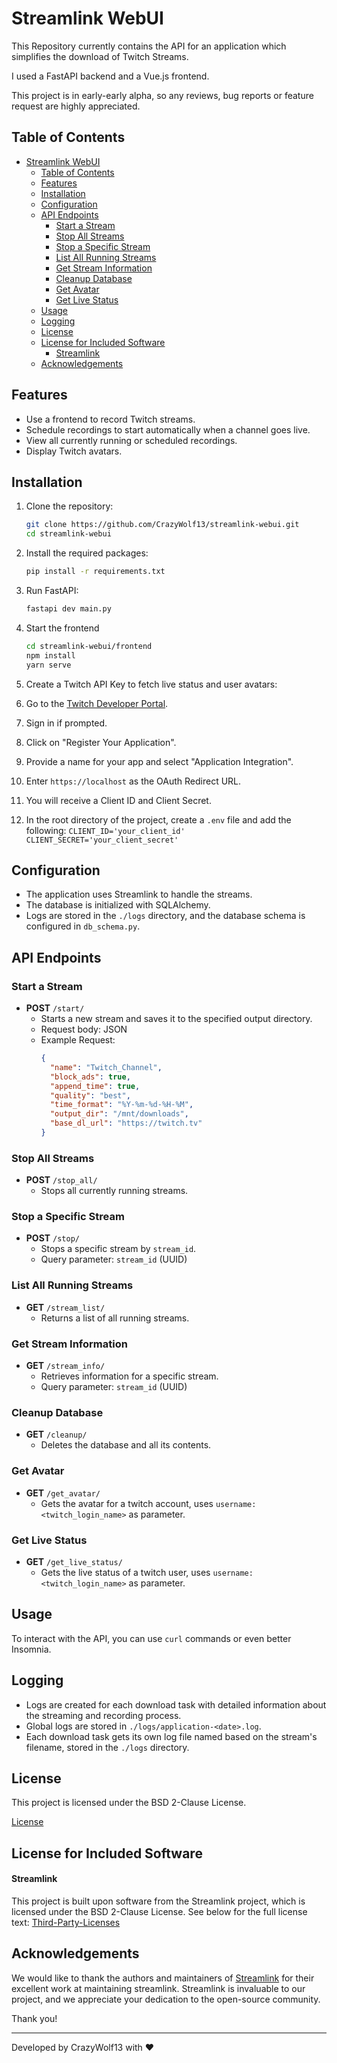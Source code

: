 # Streamlink WebUI 

This Repository currently contains the API for an application which simplifies the download of Twitch Streams.

I used a FastAPI backend and a Vue.js frontend.

This project is in early-early alpha, so any reviews, bug reports or feature request are highly appreciated.

## Table of Contents

- [Streamlink WebUI](#streamlink-webui)
  - [Table of Contents](#table-of-contents)
  - [Features](#features)
  - [Installation](#installation)
  - [Configuration](#configuration)
  - [API Endpoints](#api-endpoints)
    - [Start a Stream](#start-a-stream)
    - [Stop All Streams](#stop-all-streams)
    - [Stop a Specific Stream](#stop-a-specific-stream)
    - [List All Running Streams](#list-all-running-streams)
    - [Get Stream Information](#get-stream-information)
    - [Cleanup Database](#cleanup-database)
    - [Get Avatar](#get-avatar)
    - [Get Live Status](#get-live-status)
  - [Usage](#usage)
  - [Logging](#logging)
  - [License](#license)
  - [License for Included Software](#license-for-included-software)
      - [Streamlink](#streamlink)
  - [Acknowledgements](#acknowledgements)


## Features

- Use a frontend to record Twitch streams.
- Schedule recordings to start automatically when a channel goes live.
- View all currently running or scheduled recordings.
- Display Twitch avatars.



## Installation

1. Clone the repository:
    ```bash
    git clone https://github.com/CrazyWolf13/streamlink-webui.git
    cd streamlink-webui
    ```

2. Install the required packages:
    ```bash
    pip install -r requirements.txt
    ```

3. Run FastAPI:
    ```bash
    fastapi dev main.py
    ```

4. Start the frontend
    ```bash
    cd streamlink-webui/frontend
    npm install
    yarn serve
    ```

5. Create a Twitch API Key to fetch live status and user avatars:

  1. Go to the [Twitch Developer Portal](https://dev.twitch.tv/console/apps).
  2. Sign in if prompted.
  3. Click on "Register Your Application".
  4. Provide a name for your app and select "Application Integration".
  5. Enter `https://localhost` as the OAuth Redirect URL.
  6. You will receive a Client ID and Client Secret.
  7. In the root directory of the project, create a `.env` file and add the following:
    ```
    CLIENT_ID='your_client_id'
    CLIENT_SECRET='your_client_secret'
    ```



## Configuration

- The application uses Streamlink to handle the streams.
- The database is initialized with SQLAlchemy.
- Logs are stored in the `./logs` directory, and the database schema is configured in `db_schema.py`.

## API Endpoints

### Start a Stream
- **POST** `/start/`
  - Starts a new stream and saves it to the specified output directory.
  - Request body: JSON
  - Example Request:
    ```json
    {
      "name": "Twitch_Channel",
      "block_ads": true,
      "append_time": true,
      "quality": "best",
      "time_format": "%Y-%m-%d-%H-%M",
      "output_dir": "/mnt/downloads",
      "base_dl_url": "https://twitch.tv"
    }
    ```

### Stop All Streams
- **POST** `/stop_all/`
  - Stops all currently running streams.
  
### Stop a Specific Stream
- **POST** `/stop/`
  - Stops a specific stream by `stream_id`.
  - Query parameter: `stream_id` (UUID)

### List All Running Streams
- **GET** `/stream_list/`
  - Returns a list of all running streams.

### Get Stream Information
- **GET** `/stream_info/`
  - Retrieves information for a specific stream.
  - Query parameter: `stream_id` (UUID)

### Cleanup Database
- **GET** `/cleanup/`
  - Deletes the database and all its contents.

### Get Avatar
- **GET** `/get_avatar/`
  - Gets the avatar for a twitch account, uses `username: <twitch_login_name>` as parameter.

### Get Live Status
- **GET** `/get_live_status/`
  - Gets the live status of a twitch user, uses `username: <twitch_login_name>` as parameter.

## Usage

To interact with the API, you can use `curl` commands or even better Insomnia.

## Logging

- Logs are created for each download task with detailed information about the streaming and recording process.
- Global logs are stored in `./logs/application-<date>.log`.
- Each download task gets its own log file named based on the stream's filename, stored in the `./logs` directory.


## License 

This project is licensed under the BSD 2-Clause License.

[License](./LICENSE)

## License for Included Software

#### Streamlink

This project is built upon software from the Streamlink project, which is licensed under the BSD 2-Clause License. See below for the full license text:
[Third-Party-Licenses](./third-party-licenses)

## Acknowledgements

We would like to thank the authors and maintainers of [Streamlink](https://github.com/streamlink/streamlink) for their excellent work at maintaining streamlink. Streamlink is invaluable to our project, and we appreciate your dedication to the open-source community.

Thank you!

---

Developed by CrazyWolf13 with ❤️
